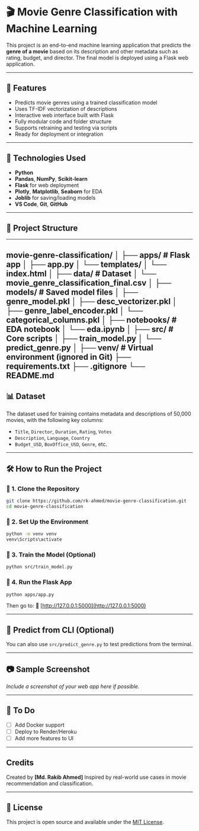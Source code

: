 # 🎬 Movie Genre Classification with Machine Learning

This project is an end-to-end machine learning application that predicts the **genre of a movie** based on its description and other metadata such as rating, budget, and director. The final model is deployed using a Flask web application.

---

## 🚀 Features

- Predicts movie genres using a trained classification model
- Uses TF-IDF vectorization of descriptions
- Interactive web interface built with Flask
- Fully modular code and folder structure
- Supports retraining and testing via scripts
- Ready for deployment or integration

---

## 🧠 Technologies Used

- **Python**
- **Pandas**, **NumPy**, **Scikit-learn**
- **Flask** for web deployment
- **Plotly**, **Matplotlib**, **Seaborn** for EDA
- **Joblib** for saving/loading models
- **VS Code**, **Git**, **GitHub**

---

## 📁 Project Structure

---
movie-genre-classification/
│
├── apps/                 # Flask app
│   ├── app.py
│   └── templates/
│       └── index.html
│
├── data/                 # Dataset
│   └── movie_genre_classification_final.csv
│
├── models/               # Saved model files
│   ├── genre_model.pkl
│   ├── desc_vectorizer.pkl
│   ├── genre_label_encoder.pkl
│   └── categorical_columns.pkl
│
├── notebooks/            # EDA notebook
│   └── eda.ipynb
│
├── src/                  # Core scripts
│   ├── train_model.py
│   └── predict_genre.py
│
├── venv/                 # Virtual environment (ignored in Git)
├── requirements.txt
├── .gitignore
└── README.md
---

## 📊 Dataset

The dataset used for training contains metadata and descriptions of 50,000 movies, with the following key columns:

- `Title`, `Director`, `Duration`, `Rating`, `Votes`
- `Description`, `Language`, `Country`
- `Budget_USD`, `BoxOffice_USD`, `Genre`, etc.

---

## 🛠️ How to Run the Project

### 🔹 1. Clone the Repository

```bash
git clone https://github.com/rk-ahmed/movie-genre-classification.git
cd movie-genre-classification
````

### 🔹 2. Set Up the Environment

```bash
python -m venv venv
venv\Scripts\activate   
```

### 🔹 3. Train the Model (Optional)

```bash
python src/train_model.py
```

### 🔹 4. Run the Flask App

```bash
python apps/app.py
```

Then go to:
🔗 [http://127.0.0.1:5000](http://127.0.0.1:5000)

---

## 🧪 Predict from CLI (Optional)

You can also use `src/predict_genre.py` to test predictions from the terminal.

---

## 📷 Sample Screenshot

*Include a screenshot of your web app here if possible.*

---

## 📌 To Do

* [ ] Add Docker support
* [ ] Deploy to Render/Heroku
* [ ] Add more features to UI

---

##  Credits

Created by **\[Md. Rakib Ahmed]**
Inspired by real-world use cases in movie recommendation and classification.

---

## 📄 License

This project is open source and available under the [MIT License](LICENSE).


